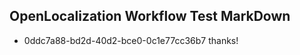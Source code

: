## OpenLocalization Workflow Test MarkDown
* 0ddc7a88-bd2d-40d2-bce0-0c1e77cc36b7 thanks!

<!--HONumber=Jul16_HO3-->


